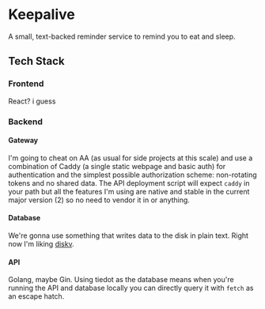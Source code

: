 # Keepalive

A small, text-backed reminder service to remind you to eat and sleep.

## Tech Stack

### Frontend

React? i guess

### Backend

#### Gateway

I'm going to cheat on AA (as usual for side projects at this scale) and use a combination of Caddy (a single static webpage and basic auth) for authentication and the simplest possible authorization scheme: non-rotating tokens and no shared data. The API deployment script will expect `caddy` in your path but all the features I'm using are native and stable in the current major version (2) so no need to vendor it in or anything.

#### Database

We're gonna use something that writes data to the disk in plain text. Right now I'm liking [diskv](https://github.com/peterbourgon/diskv).

#### API

Golang, maybe Gin. Using tiedot as the database means when you're running the API and database locally you can directly query it with `fetch` as an escape hatch.
